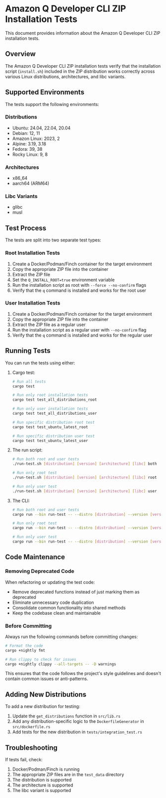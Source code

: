 # Amazon Q Developer CLI ZIP Installation Tests

This document provides information about the Amazon Q Developer CLI ZIP installation tests.

## Overview

The Amazon Q Developer CLI ZIP installation tests verify that the installation script (`install.sh`) included in the ZIP distribution works correctly across various Linux distributions, architectures, and libc variants.

## Supported Environments

The tests support the following environments:

### Distributions
- Ubuntu: 24.04, 22.04, 20.04
- Debian: 12, 11
- Amazon Linux: 2023, 2
- Alpine: 3.19, 3.18
- Fedora: 39, 38
- Rocky Linux: 9, 8

### Architectures
- x86_64
- aarch64 (ARM64)

### Libc Variants
- glibc
- musl

## Test Process

The tests are split into two separate test types:

### Root Installation Tests

1. Create a Docker/Podman/Finch container for the target environment
2. Copy the appropriate ZIP file into the container
3. Extract the ZIP file
4. Set the `Q_INSTALL_ROOT=true` environment variable
5. Run the installation script as root with `--force --no-confirm` flags
6. Verify that the `q` command is installed and works for the root user

### User Installation Tests

1. Create a Docker/Podman/Finch container for the target environment
2. Copy the appropriate ZIP file into the container
3. Extract the ZIP file as a regular user
4. Run the installation script as a regular user with `--no-confirm` flag
5. Verify that the `q` command is installed and works for the regular user

## Running Tests

You can run the tests using either:

1. Cargo test:
   ```bash
   # Run all tests
   cargo test
   
   # Run only root installation tests
   cargo test test_all_distributions_root
   
   # Run only user installation tests
   cargo test test_all_distributions_user
   
   # Run specific distribution root test
   cargo test test_ubuntu_latest_root
   
   # Run specific distribution user test
   cargo test test_ubuntu_latest_user
   ```

2. The run script:
   ```bash
   # Run both root and user tests
   ./run-test.sh [distribution] [version] [architecture] [libc] both
   
   # Run only root test
   ./run-test.sh [distribution] [version] [architecture] [libc] root
   
   # Run only user test
   ./run-test.sh [distribution] [version] [architecture] [libc] user
   ```

3. The CLI:
   ```bash
   # Run both root and user tests
   cargo run --bin run-test -- --distro [distribution] --version [version] --arch [architecture] --libc [libc] --test-type both
   
   # Run only root test
   cargo run --bin run-test -- --distro [distribution] --version [version] --arch [architecture] --libc [libc] --test-type root
   
   # Run only user test
   cargo run --bin run-test -- --distro [distribution] --version [version] --arch [architecture] --libc [libc] --test-type user
   ```

## Code Maintenance

### Removing Deprecated Code

When refactoring or updating the test code:
- Remove deprecated functions instead of just marking them as deprecated
- Eliminate unnecessary code duplication
- Consolidate common functionality into shared methods
- Keep the codebase clean and maintainable

### Before Committing

Always run the following commands before committing changes:

```bash
# Format the code
cargo +nightly fmt

# Run clippy to check for issues
cargo +nightly clippy --all-targets -- -D warnings
```

This ensures that the code follows the project's style guidelines and doesn't contain common issues or anti-patterns.

## Adding New Distributions

To add a new distribution for testing:

1. Update the `get_distributions` function in `src/lib.rs`
2. Add any distribution-specific logic to the `DockerfileGenerator` in `src/dockerfile.rs`
3. Add tests for the new distribution in `tests/integration_test.rs`

## Troubleshooting

If tests fail, check:

1. Docker/Podman/Finch is running
2. The appropriate ZIP files are in the `test_data` directory
3. The distribution is supported
4. The architecture is supported
5. The libc variant is supported
